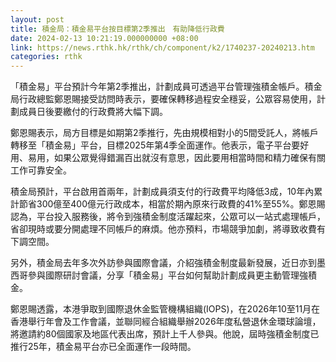 ```yaml
---
layout: post
title: 積金局：積金易平台按目標第2季推出　有助降低行政費
date: 2024-02-13 10:21:19.000000000 +08:00
link: https://news.rthk.hk/rthk/ch/component/k2/1740237-20240213.htm
categories: rthk
---
```


「積金易」平台預計今年第2季推出，計劃成員可透過平台管理強積金帳戶。積金局行政總監鄭恩賜接受訪問時表示，要確保轉移過程安全穩妥，公眾容易使用，計劃成員日後要繳付的行政費將大幅下調。

鄭恩賜表示，局方目標是如期第2季推行，先由規模相對小的5間受託人，將帳戶轉移至「積金易」平台，目標2025年第4季全面運作。他表示，電子平台要好用、易用，如果公眾覺得錯漏百出就沒有意思，因此要用相當時間和精力確保有關工作可靠安全。

積金局預計，平台啟用首兩年，計劃成員須支付的行政費平均降低3成，10年內累計節省300億至400億元行政成本，相當於期內原來行政費的41%至55%。鄭恩賜認為，平台投入服務後，將令到強積金制度活躍起來，公眾可以一站式處理帳戶，省卻現時或要分開處理不同帳戶的麻煩。他亦預料，市場競爭加劇，將導致收費有下調空間。

另外，積金局去年多次外訪參與國際會議，介紹強積金制度最新發展，近日亦到墨西哥參與國際研討會議，分享「積金易」平台如何幫助計劃成員更主動管理強積金。

鄭恩賜透露，本港爭取到國際退休金監管機構組織(IOPS)，在2026年10至11月在香港舉行年會及工作會議，並聯同經合組織舉辦2026年度私營退休金環球論壇，將邀請約80個國家及地區代表出席，預計上千人參與。他說，屆時強積金制度已推行25年，積金易平台亦已全面運作一段時間。
